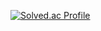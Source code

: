


<!--
![SooY2's GitHub stats](https://github-readme-stats.vercel.app/api?username=SooY2&show_icons=true&theme=dracula)
-->



[![Solved.ac Profile](http://mazassumnida.wtf/api/v2/generate_badge?boj=sooy)](https://solved.ac/sooy)
<!-- <img src="http://mazandi.herokuapp.com/api?handle=sooy&theme=warm"/> -->
</div>


